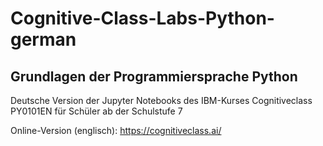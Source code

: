 # Cognitive-Class-Labs-Python-german
## Grundlagen der Programmiersprache Python
 Deutsche Version der Jupyter Notebooks des IBM-Kurses Cognitiveclass PY0101EN für Schüler ab der Schulstufe 7
 
 Online-Version (englisch): https://cognitiveclass.ai/
